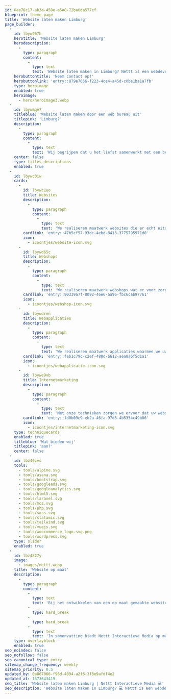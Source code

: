 ```yaml
---
id: 0ae76c17-ab3a-458e-a5a8-72ba0da577cf
blueprint: theme_page
title: 'Website laten maken Limburg'
page_builder:
  -
    id: lbyw967h
    herotitle: 'Website laten maken Limburg'
    herodescription:
      -
        type: paragraph
        content:
          -
            type: text
            text: 'Website laten maken in Limburg? Nettt is een webdevelopment- en webdesignbureau uit Limburg dat gespecialiseerd is in het ontwerpen en ontwikkelen van professionele websites, webshops en webapplicaties.'
    herobuttontitle: 'Neem contact op!'
    herobuttonlink: 'entry::879e7656-f223-4ce4-a45d-c0be1ba1a7fb'
    type: heroimage
    enabled: true
    heroimage:
      - hero/heroimage3.webp
  -
    id: lbywmqe7
    titleblue: 'Website laten maken door een web bureau uit'
    titlepink: 'Limburg?'
    description:
      -
        type: paragraph
        content:
          -
            type: text
            text: 'Wij begrijpen dat u het liefst samenwerkt met een betrouwbaar webdesignbureau uit Limburg dat dezelfde nuchtere kijk heeft en uw taal spreekt. Daarom willen we graag onszelf voorstellen: wij zijn Nettt Interactieve Media, een bureau uit Herkenbosch, Limburg. Wij zijn gespecialiseerd in het ontwerpen en ontwikkelen van professionele websites op maat. Wij werken nauw samen met onze klanten om ervoor te zorgen dat we een website ontwerpen die perfect aansluit bij hun merk en doelstellingen. Neem gerust contact met ons op als je meer wilt weten over wat wij voor je kunnen betekenen.'
    center: false
    type: titles-descriptions
    enabled: true
  -
    id: lbywc0iw
    cards:
      -
        id: lbywc1uo
        title: Websites
        description:
          -
            type: paragraph
            content:
              -
                type: text
                text: 'We realiseren maatwerk websites die er echt uitspringen en technisch goed ingericht zijn.'
        cardlink: 'entry::47b5cf57-93dc-4ebd-8413-3775795971d0'
        icon:
          - icoontjes/website-icon.svg
      -
        id: lbywd65c
        title: Webshops
        description:
          -
            type: paragraph
            content:
              -
                type: text
                text: 'We realiseren maatwerk webshops wat er voor zorgt dat u goed voorbereid bent om online te verkopen.'
        cardlink: 'entry::90339a7f-8092-46e6-aa96-fbc6cab97761'
        icon:
          - icoontjes/webshop-icon.svg
      -
        id: lbywdren
        title: Webapplicaties
        description:
          -
            type: paragraph
            content:
              -
                type: text
                text: 'We realiseren maatwerk applicaties waarmee we uw bedrijfsprocessen kunnen automatiseren.'
        cardlink: 'entry::feb1c79c-c2ef-480d-b612-aea8a6f5d1a1'
        icon:
          - icoontjes/webapplicatie-icon.svg
      -
        id: lbywe9vb
        title: Internetmarketing
        description:
          -
            type: paragraph
            content:
              -
                type: text
                text: 'Met onze technieken zorgen we ervoor dat uw website goed vindbaar is voor de zoekmachines.'
        cardlink: 'entry::fd0b09e9-eb2a-46fa-97d5-4b5354c49b86'
        icon:
          - icoontjes/internetmarketing-icon.svg
    type: techniquecards
    enabled: true
    titleblue: 'Wat bieden wij'
    titlepink: 'aan?'
    center: false
  -
    id: lbz46zvs
    tools:
      - tools/alpine.svg
      - tools/asana.svg
      - tools/bootstrap.svg
      - tools/googleads.svg
      - tools/googleanalytics.svg
      - tools/html5.svg
      - tools/laravel.svg
      - tools/moz.svg
      - tools/php.svg
      - tools/sass.svg
      - tools/statamic.svg
      - tools/tailwind.svg
      - tools/vuejs.svg
      - tools/woocommerce_logo.svg.png
      - tools/wordpress.svg
    type: slider
    enabled: true
  -
    id: lbz4827y
    image:
      - images/nettt.webp
    title: 'Website op maat'
    description:
      -
        type: paragraph
        content:
          -
            type: text
            text: 'Bij het ontwikkelen van een op maat gemaakte website werkt Nettt Interactieve Media nauw samen met de klant om te begrijpen wat hun doelen zijn en hoe ze deze het beste kunnen bereiken met hun website. Dit kan betekenen dat er tijd wordt besteed aan het ontwerpen van een gebruiksvriendelijke interface, het schrijven van effectieve teksten en het integreren van specifieke functionaliteiten.'
          -
            type: hard_break
          -
            type: hard_break
          -
            type: text
            text: 'In samenvatting biedt Nettt Interactieve Media op maat gemaakte websiteontwikkeling om klanten te helpen hun online doelen te bereiken door middel van een website die volledig is afgestemd op hun specifieke behoeften en wensen.'
    type: overlayblock
    enabled: true
seo_noindex: false
seo_nofollow: false
seo_canonical_type: entry
sitemap_change_frequency: weekly
sitemap_priority: 0.5
updated_by: 0a867066-f96d-4094-a2f6-3f8e9afdf4e2
updated_at: 1673643419
seo_title: 'Website laten maken Limburg | Nettt Interactieve Media 💻'
seo_description: 'Website laten maken in Limburg? 💻 Nettt is een webdesignbureau uit Limburg dat gespecialiseerd is in het ontwerpen en ontwikkelen van professionele websites.'
---
```

